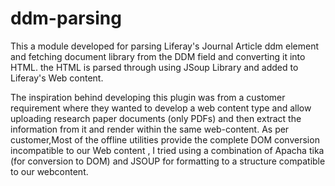 # ddm-parsing
This a module developed for parsing Liferay's Journal Article ddm element and fetching document library from the DDM field and converting it into HTML. the HTML is parsed through using JSoup Library and added to Liferay's Web content. 

The inspiration behind developing this plugin was from a customer requirement where they wanted to develop a web content type and allow uploading research paper documents (only PDFs) and then extract the information from it and render within the same web-content. As per customer,Most of the offline utilities provide the complete DOM conversion incompatible to our Web content , I tried using a combination of Apacha tika (for conversion to DOM) and JSOUP for formatting to a structure compatible to our webcontent.
